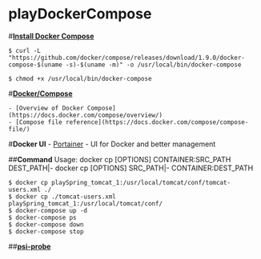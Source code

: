 # playDockerCompose


#**[Install Docker Compose](https://docs.docker.com/compose/install/)**

	$ curl -L "https://github.com/docker/compose/releases/download/1.9.0/docker-compose-$(uname -s)-$(uname -m)" -o /usr/local/bin/docker-compose

	$ chmod +x /usr/local/bin/docker-compose

#**[Docker/Compose](https://github.com/docker/compose)**

	- [Overview of Docker Compose](https://docs.docker.com/compose/overview/)
	- [Compose file reference](https://docs.docker.com/compose/compose-file/)


#**Docker UI**
	- [Portainer](http://strl099020:9000/#/) - UI for Docker and better management

##**Command**
	Usage:  docker cp [OPTIONS] CONTAINER:SRC_PATH DEST_PATH|-
        	docker cp [OPTIONS] SRC_PATH|- CONTAINER:DEST_PATH
	
	$ docker cp playSpring_tomcat_1:/usr/local/tomcat/conf/tomcat-users.xml ./
	$ docker cp ./tomcat-users.xml playSpring_tomcat_1:/usr/local/tomcat/conf/	
	$ docker-compose up -d
	$ docker-compose ps
	$ docker-compose down
	$ docker-compose stop
	
##**[psi-probe](https://github.com/psi-probe/psi-probe/releases)**
